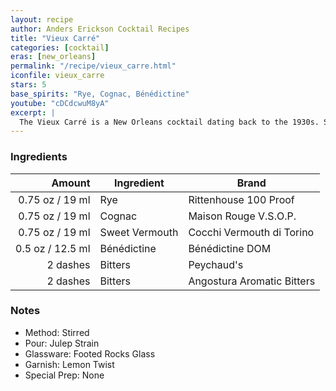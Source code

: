 ```yaml
---
layout: recipe
author: Anders Erickson Cocktail Recipes
title: "Vieux Carré"
categories: [cocktail]
eras: [new_orleans]
permalink: "/recipe/vieux_carre.html"
iconfile: vieux_carre
stars: 5
base_spirits: "Rye, Cognac, Bénédictine"
youtube: "cDCdcwuM8yA"
excerpt: |
  The Vieux Carré is a New Orleans cocktail dating back to the 1930s. See how rye, cognac and sweet vermouth create this well-balanced classic.
---
```


### Ingredients

|   Amount | Ingredient     | Brand                      |
| -------: | -------------- | -------------------------- |
|  0.75 oz / 19 ml | Rye            | Rittenhouse 100 Proof      |
|  0.75 oz / 19 ml | Cognac         | Maison Rouge V.S.O.P.      |
|  0.75 oz / 19 ml | Sweet Vermouth | Cocchi Vermouth di Torino  |
|   0.5 oz / 12.5 ml | Bénédictine    | Bénédictine DOM            |
| 2 dashes | Bitters        | Peychaud's                 |
| 2 dashes | Bitters        | Angostura Aromatic Bitters |

### Notes

- Method: Stirred
- Pour: Julep Strain
- Glassware: Footed Rocks Glass
- Garnish: Lemon Twist
- Special Prep: None
